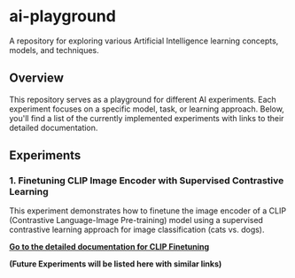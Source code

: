 # ai-playground

A repository for exploring various Artificial Intelligence learning concepts, models, and techniques.

## Overview

This repository serves as a playground for different AI experiments. Each experiment focuses on a specific model, task, or learning approach. Below, you'll find a list of the currently implemented experiments with links to their detailed documentation.

## Experiments

### 1. Finetuning CLIP Image Encoder with Supervised Contrastive Learning

This experiment demonstrates how to finetune the image encoder of a CLIP (Contrastive Language-Image Pre-training) model using a supervised contrastive learning approach for image classification (cats vs. dogs).

**[Go to the detailed documentation for CLIP Finetuning](src/clip_finetuning/finetune_clip.md)**


**(Future Experiments will be listed here with similar links)**